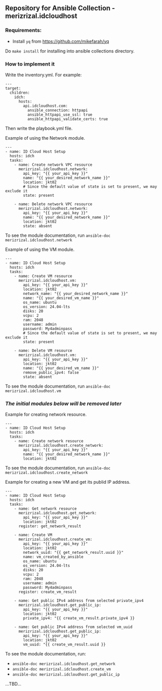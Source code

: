 ## Repository for Ansible Collection - merizrizal.idcloudhost

### Requirements:
- Install `yq` from https://github.com/mikefarah/yq

Do `make install` for installing into ansible collections directory.


### How to implement it
Write the inventory.yml. For example:
```
---
target:
  children:
    idch:
      hosts:
        api.idcloudhost.com:
          ansible_connection: httpapi
          ansible_httpapi_use_ssl: true
          ansible_httpapi_validate_certs: true
```

Then write the playbook.yml file.

Example of using the Network module.
```
---
- name: ID Cloud Host Setup
  hosts: idch
  tasks:
    - name: Create network VPC resource
      merizrizal.idcloudhost.network:
        api_key: "{{ your_api_key }}"
        name: "{{ your_desired_network_name }}"
        location: jkt02
        # Since the default value of state is set to present, we may exclude it
        state: present

    - name: Delete network VPC resource
      merizrizal.idcloudhost.network:
        api_key: "{{ your_api_key }}"
        name: "{{ your_desired_network_name }}"
        location: jkt02
        state: absent
```
To see the module documentation, run `ansible-doc merizrizal.idcloudhost.network`

Example of using the VM module.
```
---
- name: ID Cloud Host Setup
  hosts: idch
  tasks:
    - name: Create VM resource
      merizrizal.idcloudhost.vm:
        api_key: "{{ your_api_key }}"
        location: jkt02
        network_name: "{{ your_desired_network_name }}"
        name: "{{ your_desired_vm_name }}"
        os_name: ubuntu
        os_version: 24.04-lts
        disks: 20
        vcpu: 2
        ram: 2048
        username: admin
        password: My4adminpass
        # Since the default value of state is set to present, we may exclude it
        state: present

    - name: Delete VM resource
      merizrizal.idcloudhost.vm:
        api_key: "{{ your_api_key }}"
        location: jkt02
        name: "{{ your_desired_vm_name }}"
        remove_public_ipv4: false
        state: absent
```
To see the module documentation, run `ansible-doc merizrizal.idcloudhost.vm`

### _The initial modules below will be removed later_

Example for creating network resource.
```
---
- name: ID Cloud Host Setup
  hosts: idch
  tasks:
    - name: Create network resource
      merizrizal.idcloudhost.create_network:
        api_key: "{{ your_api_key }}"
        name: "{{ your_desired_network_name }}"
        location: jkt02
```
To see the module documentation, run `ansible-doc merizrizal.idcloudhost.create_network`

Example for creating a new VM and get its publid IP address.
```
---
- name: ID Cloud Host Setup
  hosts: idch
  tasks:
    - name: Get network resource
      merizrizal.idcloudhost.get_network:
        api_key: "{{ your_api_key }}"
        location: jkt02
      register: get_network_result

    - name: Create VM
      merizrizal.idcloudhost.create_vm:
        api_key: "{{ your_api_key }}"
        location: jkt02
        network_uuid: "{{ get_network_result.uuid }}"
        name: vm_created_by_ansible
        os_name: ubuntu
        os_version: 24.04-lts
        disks: 20
        vcpu: 2
        ram: 2048
        username: admin
        password: My4adminpass
      register: create_vm_result

    - name: Get public IPv4 address from selected private_ipv4
      merizrizal.idcloudhost.get_public_ip:
        api_key: "{{ your_api_key }}"
        location: jkt02
        private_ipv4: "{{ create_vm_result.private_ipv4 }}

    - name: Get public IPv4 address from selected vm_uuid
      merizrizal.idcloudhost.get_public_ip:
        api_key: "{{ your_api_key }}"
        location: jkt02
        vm_uuid: "{{ create_vm_result.uuid }}
```
To see the module documentation, run:
- `ansible-doc merizrizal.idcloudhost.get_network`
- `ansible-doc merizrizal.idcloudhost.create_vm`
- `ansible-doc merizrizal.idcloudhost.get_public_ip`

...TBD...
